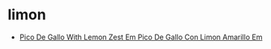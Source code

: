 # limon

 * [Pico De Gallo With Lemon Zest Em Pico De Gallo Con Limon Amarillo Em](index/p/pico-de-gallo-with-lemon-zest-em-pico-de-gallo-con-limon-amarillo-em-51138410.json)
